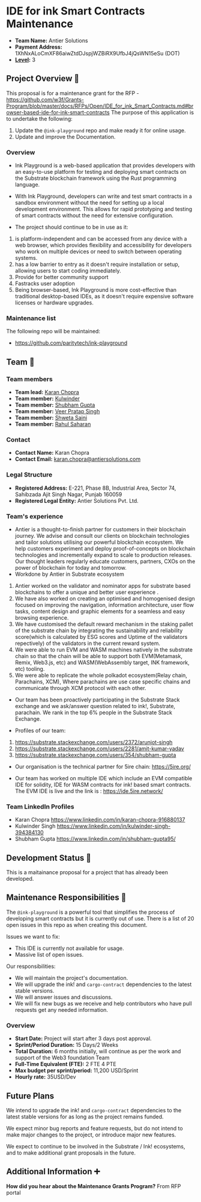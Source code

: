 # IDE for ink Smart Contracts Maintenance 

- **Team Name:** Antier Solutions
- **Payment Address:** 1XhNxALoCmXF86aiwZtdDJspjWZBiRX9UfbJ4jQsWN15eSu (DOT)
- **[Level](https://github.com/w3f/Grants-Program/tree/master#level_slider-levels):** 3

## Project Overview :page_facing_up:

This proposal is for a maintenance grant for the RFP - https://github.com/w3f/Grants-Program/blob/master/docs/RFPs/Open/IDE_for_ink_Smart_Contracts.md#browser-based-ide-for-ink-smart-contracts
The purpose of this application is to undertake the following: 
1. Update the `@ink-playground` repo and make ready it for online usage.
2. Update and improve the Documentation.

### Overview

- Ink Playground is a web-based application that provides developers with an easy-to-use platform for testing and deploying smart contracts on the Substrate blockchain framework using the Rust programming language.
- With Ink Playground, developers can write and test smart contracts in a sandbox environment without the need for setting up a local development environment. This allows for rapid prototyping and testing of smart contracts without the need for extensive configuration.

- The project should continue to be in use as it:
1. is platform-independent and can be accessed from any device with a web browser, which provides flexibility and accessibility for developers who work on multiple devices or need to switch between operating systems.
2. has a low barrier to entry as it doesn't require installation or setup, allowing users to start coding immediately.
3. Provide for better community support
4. Fastracks user adoption
5. Being browser-based, Ink Playground is more cost-effective than traditional desktop-based IDEs, as it doesn't require expensive software licenses or hardware upgrades.

### Maintenance list

The following repo will be maintained:

- https://github.com/paritytech/ink-playground

## Team :busts_in_silhouette:

### Team members

- **Team lead:** [Karan Chopra](https://github.com/karanchopraa)
- **Team member:** [Kulwinder](https://github.com/kulwindersingh-ant)
- **Team member:** [Shubham Gupta](https://github.com/s-h-ubham)
- **Team member:** [Veer Pratap Singh](https://github.com/coolveer)
- **Team member:** [Shweta Saini](https://github.com/shweta2217)
- **Team member:** [Rahul Saharan](https://github.com/RahulS100)

### Contact

- **Contact Name:** Karan Chopra
- **Contact Email:** karan.chopra@antiersolutions.com


### Legal Structure

- **Registered Address:** E-221, Phase 8B, Industrial Area, Sector 74, Sahibzada Ajit Singh Nagar, Punjab 160059
- **Registered Legal Entity:** Antier Solutions Pvt. Ltd.

### Team's experience

- Antier is a thought-to-finish partner for customers in their blockchain journey. We advise and consult our clients on blockchain technologies and tailor solutions utilising our powerful blockchain ecosystem. We help customers experiment and deploy proof-of-concepts on blockchain technologies and incrementally expand to scale to production releases. Our thought leaders regularly educate customers, partners, CXOs on the power of blockchain for today and tomorrow.
- Workdone by Antier in Substrate ecosystem
1. Antier worked on the validator and nominator apps for substrate based blockchains to offer a unique and better user experience .
2. We have also worked on creating an optimised and homogenised design focused on improving the navigation, information architecture, user flow tasks, content design and graphic elements for a seamless and easy browsing experience.
3. We have customised the default reward mechanism in the staking pallet of the substrate chain by integrating the sustainability and reliability score(which is calculated by ESG scores and Uptime of the validators repectively) of the validators in the current reward system.
4. We were able to run EVM and WASM machines natively in the substrate chain so that the chain will be able to support both EVM(Metamask, Remix, Web3.js, etc) and WASM(WebAssembly target, INK framework, etc) tooling.
5. We were able to replicate the whole polkadot ecosystem(Relay chain, Parachains, XCM), Where parachains are use case specific chains and communicate through XCM protocol with each other.

- Our team has been proactively participating in the Substrate Stack exchange and we ask/answer question related to ink!, Substrate, parachain. We rank in the top 6% people in the Substrate Stack Exchange. 

- Profiles of our team:
1. https://substrate.stackexchange.com/users/2372/arunjot-singh
2. https://substrate.stackexchange.com/users/2281/amit-kumar-yadav
3. https://substrate.stackexchange.com/users/354/shubham-gupta

- Our organisation is the technical partner for 5ire chain: https://5ire.org/

- Our team has worked on multiple IDE which include an EVM compatible IDE for solidity, IDE for WASM contracts for ink! based smart contracts. The EVM IDE is live and the link is : https://ide.5ire.network/


### Team LinkedIn Profiles

- Karan Chopra https://www.linkedin.com/in/karan-chopra-916880137
- Kulwinder Singh https://www.linkedin.com/in/kulwinder-singh-394384130
- Shubham Gupta https://www.linkedin.com/in/shubham-gupta95/

## Development Status :open_book:

This is a maitainance proposal for a project that has already been developed.

## Maintenance Responsibilities :nut_and_bolt:

The `@ink-playground` is a powerful tool that simplifies the process of developing smart contracts but it is currently out of use. There is a list of 20 open issues in this repo as when creating this document. 

Issues we want to fix:

- This IDE is currently not available for usage.
- Massive list of open issues.

Our responsibilities:

- We will maintain the project's documentation.
- We will upgrade the ink! and `cargo-contract` dependencies to the latest stable versions.
- We will answer issues and discussions.
- We will fix new bugs as we receive and help contributors who have pull requests get any needed information.

### Overview

- **Start Date:** Project will start after 3 days post approval.
- **Sprint/Period Duration:** 15 Days/2 Weeks 
- **Total Duration:** 6 months initially, will continue as per the work and support of the Web3 foundation Team
- **Full-Time Equivalent (FTE):**  2 FTE 4 PTE 
- **Max budget per sprint/period:** 11,200 USD/Sprint
- **Hourly rate:** 35USD/Dev

## Future Plans

We intend to upgrade the ink! and `cargo-contract` dependencies to the latest stable versions for as long as the project remains funded.

We expect minor bug reports and feature requests, but do not intend to make major changes to the project, or introduce major new features.

We expect to continue to be involved in the Substrate / Ink! ecosystems, and to make additional grant proposals in the future.

## Additional Information :heavy_plus_sign:

**How did you hear about the Maintenance Grants Program?** From RFP portal